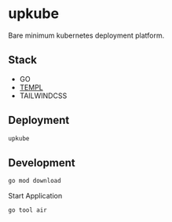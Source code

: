# upkube

Bare minimum kubernetes deployment platform. 

## Stack

- GO
- [TEMPL](https://templ.guide/)
- TAILWINDCSS

## Deployment

```bash
upkube
```

## Development

```bash
go mod download
```

Start Application 

```bash
go tool air
```

